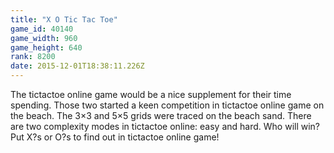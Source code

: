 ```yaml
---
title: "X O Tic Tac Toe"
game_id: 40140
game_width: 960
game_height: 640
rank: 8200
date: 2015-12-01T18:38:11.226Z
---
```

The tictactoe online game would be a nice supplement for their time spending. Those two started a keen competition in tictactoe online game on the beach. The 3×3 and 5×5 grids were traced on the beach sand. There are two complexity modes in tictactoe online: easy and hard. Who will win? Put X?s or O?s to find out in tictactoe online game!